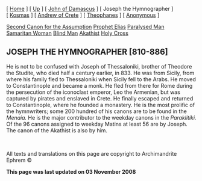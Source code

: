 \[ [Home](index.md) \] \[ [Up](canons.md) \] \[ [John of Damascus](john-dam.md) \] \[ Joseph the Hymnographer \] \[ [Kosmas](kosmas.md) \] \[ [Andrew of Crete](and-crete.md) \] \[ [Theophanes](theophan.md) \] \[ [Anonymous](anonymou.md) \]

[Second Canon for the Assumption](asccan2.md) [Prophet Elias](20julcan2.md) [Paralysed Man](ParalCan.md) [Samaritan Woman](SamarCan.md) [Blind Man](BlindCanon.md) [Akathist](akathist.md) [Holy Cross](1augcan1.md)

JOSEPH THE HYMNOGRAPHER \[810-886\]
-----------------------------------

He is not to be confused with Joseph of Thessaloniki, brother of Theodore the Studite, who died half a century earlier, in 833. He was from Sicily, from where his family fled to Thessaloniki when Sicily fell to the Arabs. He moved to Constantinople and became a monk. He fled from there for Rome during the persecution of the iconoclast emperor, Leo the Armenian, but was captured by pirates and enslaved in Crete. He finally escaped and returned to Constantinople, where he founded a monastery. He is the most prolific of the hymnwriters; some 200 hundred of his canons are to be found in the *Menaia.* He is the major contributor to the weekday canons in the *Paraklitiki.* Of the 96 canons assigned to weekday Matins at least 56 are by Joseph. The canon of the Akathist is also by him.

 

All texts and translations on this page are copyright to Archimandrite Ephrem ©

**This page was last updated on 03 November 2008**
